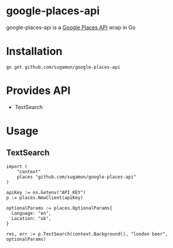 # google-places-api
google-places-api is a [Google Places API](https://developers.google.com/maps/documentation/places/web-service/search) wrap in Go

# Installation
```
go get github.com/sugamon/google-places-api
```

# Provides API
- TextSearch

# Usage
## TextSearch
```
import (
	"context"
	places "github.com/sugamon/google-places-api"
)

apiKey := os.Getenv("API_KEY")
p := places.NewClient(apiKey)

optionalParams := places.OptionalParams{
  Language: "en",
  Location: "uk",
}

res, err := p.TextSearch(context.Background(), "london beer", optionalParams)
```